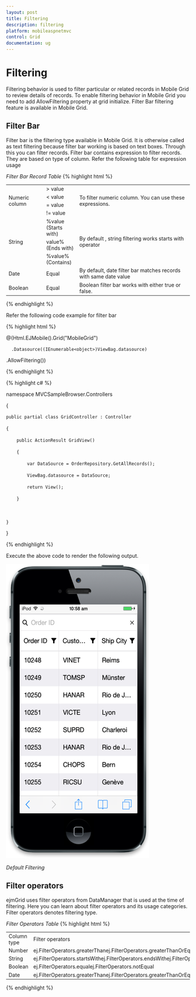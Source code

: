 ```yaml
---
layout: post
title: Filtering
description: filtering
platform: mobileaspnetmvc
control: Grid
documentation: ug
---
```


# Filtering

Filtering behavior is used to filter particular or related records in Mobile Grid to review details of records. To enable filtering behavior in Mobile Grid you need to add AllowFiltering property at grid initialize. Filter Bar filtering feature is available in Mobile Grid. 

## Filter Bar

Filter bar is the filtering type available in Mobile Grid. It is otherwise called as text filtering because filter bar working is based on text boxes. Through this you can filter records. Filter bar contains expression to filter records. They are based on type of column. Refer the following table for expression usage

_Filter Bar Record Table_
{% highlight html %}

<table>
<tr>
<td rowspan = "4">
Numeric column</td><td>
> value</td><td rowspan = "4">
To filter numeric column. You can use these expressions.</td></tr>
<tr>
<td>
< value</td></tr>
<tr>
<td>
= value</td></tr>
<tr>
<td>
!= value</td></tr>
<tr>
<td rowspan = "3">
String</td><td>
%value<br>(Starts with)</td><td rowspan = "3">
By default , string filtering works starts with operator</td></tr>
<tr>
<td>
value%<br>(Ends with)</td></tr>
<tr>
<td>
%value%<br>(Contains)</td></tr>
<tr>
<td>
Date</td><td>
Equal</td><td>
By default, date filter bar matches records with same date value</td></tr>
<tr>
<td>
Boolean</td><td>
Equal</td><td>
Boolean filter bar works with either true or false.</td></tr>
</table>

{% endhighlight %}

 Refer the following code example for filter bar

{% highlight html %}
 
@(Html.EJMobile().Grid<object>("MobileGrid")

      .Datasource((IEnumerable<object>)ViewBag.datasource)

.AllowFiltering())

{% endhighlight %}

{% highlight c# %}

namespace MVCSampleBrowser.Controllers

{

    public partial class GridController : Controller

    {

        public ActionResult GridView()

        {

            var DataSource = OrderRepository.GetAllRecords();

            ViewBag.datasource = DataSource;

            return View();

        }



    }

}

{% endhighlight %}

Execute the above code to render the following output.


![18](Filtering_images/Filtering_img1.png)


_Default Filtering_


## Filter operators

ejmGrid uses filter operators from DataManager that is used at the time of filtering. Here you can learn about filter operators and its usage categories. Filter operators denotes filtering type.

_Filter Operators Table_
{% highlight html %}

<table>
<tr>
<td>
Column type</td><td>
Filter operators</td></tr>
<tr>
<td>
Number</td><td>
ej.FilterOperators.greaterThanej.FilterOperators.greaterThanOrEqualej.FilterOperators.lessThanej.FilterOperators.lessThanOrEqualej.FilterOperators.equal</td></tr>
<tr>
<td>
String</td><td>
ej.FilterOperators.startsWithej.FilterOperators.endsWithej.FilterOperators.containsej.FilterOperators.equalej.FilterOperators.notEqual</td></tr>
<tr>
<td>
Boolean</td><td>
ej.FilterOperators.equalej.FilterOperators.notEqual</td></tr>
<tr>
<td>
Date</td><td>
ej.FilterOperators.greaterThanej.FilterOperators.greaterThanOrEqualej.FilterOperators.lessThanej.FilterOperators.lessThanOrEqualej.FilterOperators.equal</td></tr>
</table>

{% endhighlight %}
